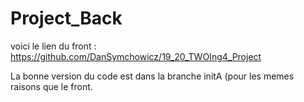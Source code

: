 # Project_Back


voici le lien du front : https://github.com/DanSymchowicz/19_20_TWOIng4_Project

La bonne version du code est dans la branche initA (pour les memes raisons que le front.
